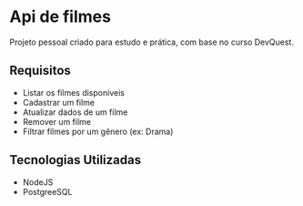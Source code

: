 # Api de filmes 

Projeto pessoal criado para estudo e prática, com base no curso DevQuest.

## Requisitos

- Listar os filmes disponíveis
- Cadastrar um filme
- Atualizar dados de um filme
- Remover um filme
- Filtrar filmes por um gênero (ex: Drama)

## Tecnologias Utilizadas

- NodeJS
- PostgreeSQL
